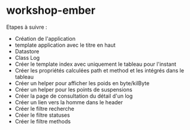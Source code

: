 workshop-ember
==============


Etapes à suivre :

 - Création de l'application
 - template application avec le titre en haut
 - Datastore
 - Class Log
 - Créer le template index avec uniquement le tableau pour l'instant
 - Créer les propriétés calculées path et method et les intégrés dans le tableau
 - Créer un helper pour afficher les poids en byte/kilByte
 - Créer un helper pour les points de suspensions
 - Créer la page de consultation du détail d'un log
 - Créer un lien vers la homme dans le header
 - Créer le filtre recherche
 - Créer le filtre statuses
 - Créer le filtre methods


